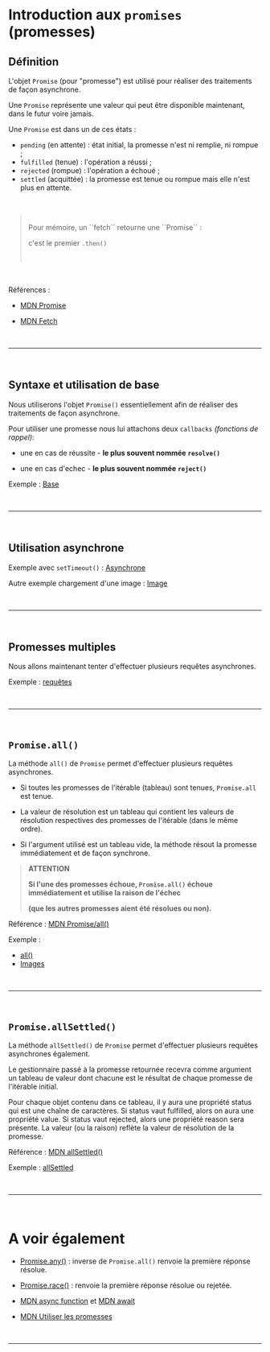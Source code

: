 # Introduction aux `promises` (promesses)

## Définition

L'objet ``Promise`` (pour "promesse") est utilisé pour réaliser des traitements de façon asynchrone. 

Une ``Promise`` représente une valeur qui peut être disponible maintenant, dans le futur voire jamais.

Une ``Promise`` est dans un de ces états :

- ``pending`` (en attente) : état initial, la promesse n'est ni remplie, ni rompue ;
- ``fulfilled`` (tenue) : l'opération a réussi ;
- ``rejected`` (rompue) : l'opération a échoué ;
- ``settled`` (acquittée) : la promesse est tenue ou rompue mais elle n'est plus en attente.

<br>

><br>
>Pour mémoire, un ``fetch`` retourne une ``Promise`` : 
>
>c'est le premier `.then()` 
>
><br>


<br>


Références : 

- [MDN Promise](https://developer.mozilla.org/fr/docs/Web/JavaScript/Reference/Global_Objects/Promise)

- [MDN Fetch](https://developer.mozilla.org/fr/docs/Web/API/Fetch_API/Using_Fetch)

<br>

---
<br>

## Syntaxe et utilisation de base

Nous utiliserons l'objet `Promise()` essentiellement afin de réaliser des traitements de façon asynchrone.

Pour utiliser une promesse nous lui attachons deux `callbacks` *(fonctions de rappel)*: 

- une en cas de réussite - **le plus souvent nommée `resolve()`**

- une en cas d'echec - **le plus souvent nommée `reject()`**


Exemple : [Base](1_base/index.html)


<br>

---
<br>

## Utilisation asynchrone

Exemple avec ``setTimeout()`` : [Asynchrone](2_asynchrone/index.html)

Autre exemple chargement d'une image : [Image](3_image/index.html)

<br>

---
<br>

## Promesses multiples

Nous allons maintenant tenter d'effectuer plusieurs requêtes asynchrones.

Exemple : [requêtes](4_requetes/index.html)


<br>

---
<br>

## ``Promise.all()``

La méthode `all()` de `Promise` permet d'effectuer plusieurs requêtes asynchrones.

 - Si toutes les promesses de l'itérable (tableau) sont tenues, ``Promise.all`` est tenue.

 - La valeur de résolution est un tableau qui contient les valeurs de résolution respectives des promesses de l'itérable (dans le même ordre). 
 
 - Si l'argument utilisé est un tableau vide, la méthode résout la promesse immédiatement et de façon synchrone.

>**ATTENTION**
>
>  **Si l'une des promesses échoue, ``Promise.all()`` échoue immédiatement et utilise la raison de l'échec**
>
>**(que les autres promesses aient été résolues ou non).**

Référence : [MDN Promise/all()](https://developer.mozilla.org/fr/docs/Web/JavaScript/Reference/Global_Objects/Promise/all)

Exemple : 

- [all()](5_all/index.html)
- [Images](6_images/index.html)

<br>

---
<br>

## ``Promise.allSettled()``

La méthode `allSettled()` de `Promise` permet d'effectuer plusieurs requêtes asynchrones également.

Le gestionnaire passé à la promesse retournée recevra comme argument un tableau de valeur dont chacune est le résultat de chaque promesse de l'itérable initial.

Pour chaque objet contenu dans ce tableau, il y aura une propriété status qui est une chaîne de caractères. Si status vaut fulfilled, alors on aura une propriété value. Si status vaut rejected, alors une propriété reason sera présente. La valeur (ou la raison) reflète la valeur de résolution de la promesse.

Référence : [MDN allSettled()](https://developer.mozilla.org/fr/docs/Web/JavaScript/Reference/Global_Objects/Promise/allSettled)

Exemple : [allSettled](7_allSettled/index.html)

<br>

---
<br>

# A voir également

- [Promise.any()](https://developer.mozilla.org/fr/docs/Web/JavaScript/Reference/Global_Objects/Promise/any) : inverse de ``Promise.all()`` renvoie la première réponse résolue.

- [Promise.race()](https://developer.mozilla.org/fr/docs/Web/JavaScript/Reference/Global_Objects/Promise/race) : renvoie la première réponse résolue ou rejetée.

- [MDN async function](https://developer.mozilla.org/fr/docs/Web/JavaScript/Reference/Statements/async_function) et  [MDN await](https://developer.mozilla.org/fr/docs/Web/JavaScript/Reference/Operators/await)


- [MDN Utiliser les promesses](https://developer.mozilla.org/fr/docs/Web/JavaScript/Guide/Using_promises)

<br>

---
